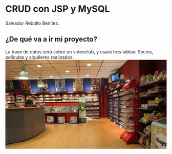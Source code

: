 # CRUD con JSP y MySQL
Salvador Rebollo Benítez.

## ¿De qué va a ir mi proyecto?

La base de datos será sobre un videoclub, y usará tres tablas: Socios, películas y alquileres realizados.
<img width="720px" src="/img/videoclub.jpg">
